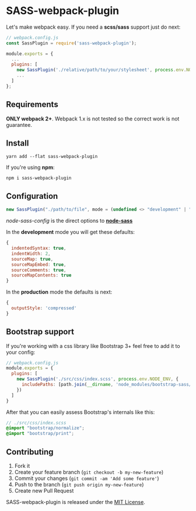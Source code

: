 # SASS-webpack-plugin

Let's make webpack easy. If you need a **scss/sass** support just do next:

```js
// webpack.config.js
const SassPlugin = require('sass-webpack-plugin');

module.exports = {
  ...
  plugins: [
    new SassPlugin('./relative/path/to/your/stylesheet', process.env.NODE_ENV),
    ...
  ]
};
```

## Requirements

**ONLY webpack 2+**. Webpack 1.x is not tested so the correct work is not guarantee.

## Install

`yarn add --flat sass-webpack-plugin`

If you're using **npm**:

`npm i sass-webpack-plugin`

## Configuration
```js
new SassPlugin("./path/to/file", mode = (undefined <> "development" | "production"), node-sass-config = {})
```
*node-sass-config* is the direct options to **[node-sass](https://github.com/sass/node-sass#options)**


In the **development** mode you will get these defaults:
```js
{
  indentedSyntax: true,
  indentWidth: 2,
  sourceMap: true,
  sourceMapEmbed: true,
  sourceComments: true,
  sourceMapContents: true
}
```

In the **production** mode the defaults is next:
```js
{
  outputStyle: 'compressed'
}
```

## Bootstrap support
If you're working with a css library like Bootstrap 3+ feel free to add it to your config:
```js
// webpack.config.js
module.exports = {
  plugins: [
    new SassPlugin('./src/css/index.scss', process.env.NODE_ENV, {
      includePaths: [path.join(__dirname, 'node_modules/bootstrap-sass/assets/stylesheets')]
    })
  ]
}
```
After that you can easily assess Bootstrap's internals like this:
```scss
// ./src/css/index.scss
@import "bootstrap/normalize";
@import "bootstrap/print";

```

## Contributing

1. Fork it
2. Create your feature branch (`git checkout -b my-new-feature`)
3. Commit your changes (`git commit -am 'Add some feature'`)
4. Push to the branch (`git push origin my-new-feature`)
5. Create new Pull Request

SASS-webpack-plugin is released under the [MIT License](./LICENSE).
